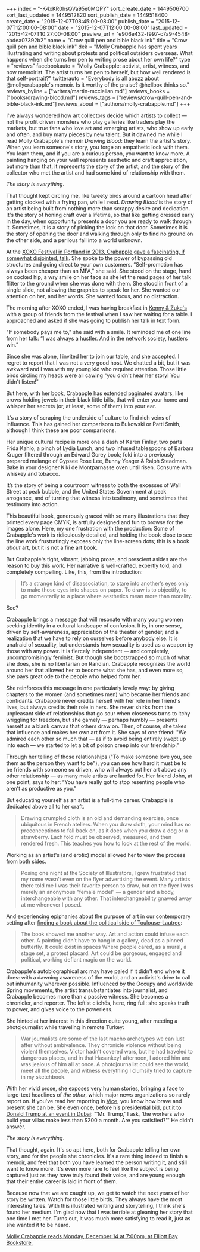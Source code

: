 +++
index = "-K4xKR0hsQVa95e0MQPY"
sort_create_date = 1449506700
sort_last_updated = 1449512820
sort_publish_date = 1449518400
create_date = "2015-12-07T08:45:00-08:00"
publish_date = "2015-12-07T12:00:00-08:00"
date = "2015-12-07T12:00:00-08:00"
last_updated = "2015-12-07T10:27:00-08:00"
preview_url = "e906e432-f997-c7a9-4548-abdea07392b2"
name = "Crow quill pen and bible black ink"
title = "Crow quill pen and bible black ink"
dek = "Molly Crabapple has spent years illustrating and writing about protests and political outsiders overseas. What happens when she turns her pen to writing prose about her own life?"
type = "reviews"
facebookauto = "Molly Crabapple: activist, artist, witness, and now memoirist. The artist turns her pen to herself, but how well rendered is that self-portrait?"
twitterauto = "Everybody is all abuzz about @mollycrabapple's memoir. Is it worthy of the praise? @hellbox thinks so."
reviews_byline = ["writers/martin-mcclellan.md"]
reviews_books = ["books/drawing-blood.md"]
reviews_tags = ["reviews/crow-quill-pen-and-bible-black-ink.md"]
reviews_about = ["authors/molly-crabapple.md"]
+++

I've always wondered how art collectors decide which artists to collect &mdash; not the profit driven monsters who play galleries like traders play the markets, but true fans who love art and emerging artists, who show up early and often, and buy many pieces by new talent. But it dawned me while I read Molly Crabapple's memoir _Drawing Blood_: they learn the artist's story. When you learn someone's story, you forge an empathetic lock with them. You learn them, and if you are a curious person, you want to know more. A painting hanging on your wall represents aesthetic and craft appreciation, but more than that, it represents the story of the artist, and the story of the collector who met the artist and had some kind of relationship with them. 

_The story is everything_. 

That thought kept circling me, like tweety birds around a cartoon head after getting clocked with a frying pan, while I read. _Drawing Blood_ is the story of an artist being built from nothing more than scrappy desire and dedication. It's the story of honing craft over a lifetime, so that like getting dressed early in the day, when opportunity presents a door you are ready to walk through it. Sometimes, it is a story of picking the lock on that door. Sometimes it is the story of opening the door and walking through only to find no ground on the other side, and a perilous fall into a world unknown.

<div class="break"></div>

At the [XOXO Festival in Portland in 2013, Crabapple gave a fascinating, if somewhat disjointed, talk](https://www.youtube.com/watch?v=aWWgxV14N2U). She spoke to the power of bypassing old structures and going direct to your own customers. “Self-promotion has always been cheaper than an MFA," she said. She stood on the stage, hand on cocked hip, a wry smile on her face as she let the read pages of her talk flitter to the ground when she was done with them. She stood in front of a single slide, not allowing the graphics to speak for her. She wanted our attention on her, and her words. She wanted focus, and no distraction.

The morning after XOXO ended, I was having breakfast in [Kenny & Zuke's](http://www.kennyandzukes.com/delicatessen/) with a group of friends from the festival when I saw her waiting for a table. I approached and asked if she was going to publish her talk in text form. 

"If somebody pays me to," she said with a smile. It reminded me of one line from her talk: “I was always a hustler. And in the network society, hustlers win.”

Since she was alone, I invited her to join our table, and she accepted. I regret to report that I was not a very good host. We chatted a bit, but it was awkward and I was with my young kid who required attention. Those little birds circling my heads were all cawing "you didn't hear her story! You didn't listen!"

<div class="break"></div>

But here, with her book, Crabapple has extended paginated avatars, like crows holding jewels in their black little bills, that will enter your home and whisper her secrets (or, at least, some of them) into your ear.

It's a story of scraping the underside of culture to find rich veins of influence. This has gained her comparisons to Bukowski or Patti Smith, although I think these are poor comparisons. 

Her unique cultural recipe is more one a dash of Karen Finley, two parts Frida Kahlo, a pinch of Lydia Lunch, and two infused tablespoons of Barbara Kruger filtered through an Edward Gorey book; fold into a previously prepared melange of Gypsee Rose Lee, Bunny Yeager & Ralph Steadman. Bake in your designer Kiki de Montparnasse oven until risen. Consume with whiskey and tobacco.

It’s the story of being a courtroom witness to both the excesses of Wall Street at peak bubble, and the United States Government at peak arrogance, and of turning that witness into testimony, and sometimes that testimony into action. 

This beautiful book, generously graced with so many illustrations that they printed every page CMYK, is artfully designed and fun to browse for the images alone. Here, my one frustration with the production: Some of Crabapple's work is ridiculously detailed, and holding the book close to see the line work frustratingly exposes only the line-screen dots; this is a book _about_ art, but it is not a fine art book. 

But Crabapple's tight, vibrant, jabbing prose, and prescient asides are the reason to buy this work. Her narrative is well-crafted, expertly told, and  completely compelling. Like, this, from the introduction:

<blockquote>
It’s a strange kind of disassociation, to stare into another’s eyes only to make those eyes into shapes on paper. To draw is to objectify, to go momentarily to a place where aesthetics mean more than morality.  
</blockquote>

See?

<div class="break"></div>

Crabapple brings a message that will resonate with many young women seeking identity in a cultural landscape of confusion. It is, in one sense, driven by self-awareness, appreciation of the theater of gender, and a realization that we have to rely on ourselves before anybody else. It is unafraid of sexuality, but understands how sexuality is used as a weapon by those with any power. It is fiercely independent &mdash; and completely, uncompromisingly feminist. But though she bootstrapped so much of what she does, she is no libertarian on Randian. Crabapple recognizes the world around her that allowed her to become what she has, and even more so, she pays great ode to the people who helped form her.

She reinforces this message in one particularly lovely way: by giving chapters to the women (and sometimes men) who became her friends and confidants. Crabapple never credits herself with her role in her friend's lives, but always credits their role in hers. She never shirks from the unpleasant side of relationships that go sour when closeness turns to itchy wriggling for freedom, but she gamely — perhaps humbly — presents herself as a blank canvas that others draw on. Then, of course, she takes that influence and makes her own art from it. She says of one friend: "We admired each other so much that — as if to avoid being entirely swept up into each — we started to let a bit of poison creep into our friendship." 

Through her telling of those relationships ("To make someone love you, see them as the person they want to be"), you can see how hard it must be to be friends with someone so driven, who will always put her art above any other relationship — as many male artists are lauded for. Her friend John, at one point, says to her: “You have really got to stop resenting people who aren’t as productive as you.”

But educating yourself as an artist is a full-time career. Crabapple is dedicated above all to her craft.

<blockquote>
Drawing crumpled cloth is an old and demanding exercise, once ubiquitous in French ateliers. When you draw cloth, your mind has no preconceptions to fall back on, as it does when you draw a dog or a strawberry. Each fold must be observed, measured, and then rendered fresh. This teaches you how to look at the rest of the world.
</blockquote>

Working as an artist's (and erotic) model allowed her to view the process from both sides. 

<blockquote>
Posing one night at the Society of Illustrators, I grew frustrated that my name wasn’t even on the flyer advertising the event. Many artists there told me I was their favorite person to draw, but on the flyer I was merely an anonymous “female model” &mdash; a gender and a body, interchangeable with any other. That interchangeability gnawed away at me whenever I posed.
</blockquote>

And experiencing epiphanies about the purpose of art in our contemporary setting after [finding a book about the political side of Toulouse-Lautrec](http://amzn.to/1LXGR5Y):

<blockquote>
The book showed me another way. Art and action could infuse each other. A painting didn’t have to hang in a gallery, dead as a pinned butterfly. It could exist in spaces Where people cared, as a mural, a stage set, a protest placard. Art could be gorgeous, engaged and political, working defiant magic on the world.
</blockquote>

<div class="break"></div>

Crabapple's autobiographical arc may have paled if it didn't end where it does: with a dawning awareness of the world, and an activist's drive to call out inhumanity wherever possible. Influenced by the Occupy and worldwide Spring movements, the artist transubstantiates into journalist, and Crabapple becomes more than a passive witness. She becomes a chronicler, and reporter. The leftist clichés, here, ring full: she speaks truth to power, and gives voice to the powerless.

She hinted at her interest in this direction quite young, after meeting a photojournalist while traveling in remote Turkey:

<blockquote>
War journalists are some of the last macho archetypes we can lust after without ambivalence. They chronicle violence without being violent themselves. Victor hadn’t covered wars, but he had traveled to dangerous places, and in that Hasankeyf afternoon, I adored him and was jealous of him all at once. A photojournalist could see the world, meet all the people, and witness everything I clumsily tried to capture in my sketchbook.
</blockquote> 

With her vivid prose, she exposes very human stories, bringing a face to large-text headlines of _the other_, which major news organizations so rarely report on. If you've read her reporting in [Vice](http://www.vice.com/author/Molly-Crabapple), you know how brave and present she can be. She even once, before his presidential bid, [put it to Donald Trump at an event in Dubai](http://www.vice.com/read/i-confronted-donald-trump-in-dubai): “'Mr. Trump,' I ask, 'the workers who build your villas make less than $200 a month. Are you satisfied?'" He didn't answer. 

<div class="break"></div>

_The story is everything_.

That thought, again. It's so apt here, both for Crabapple telling her own story, and for the people she chronicles. It's a rare thing indeed to finish a memoir, and feel that both you have learned the person writing it, and still want to know more. It's even more rare to feel like the subject is being captured just as they have truly found their voice, and are young enough that their entire career is laid in front of them. 

Because now that we are caught up, we get to watch the next years of her story be written. Watch for those little birds. They always have the most interesting tales. With this illustrated writing and storytelling, I think she's found her medium. I'm glad now that I was terrible at gleaning her story that one time I met her. Turns out, it was much more satisfying to read it, just as she wanted it to be heard.

<p class="footer">
<a href="http://www.elliottbaybook.com/event/molly-crabapple">Molly Crabapple reads Monday, December 14 at 7:00pm, at Elliott Bay Bookstore.</a>
</p>